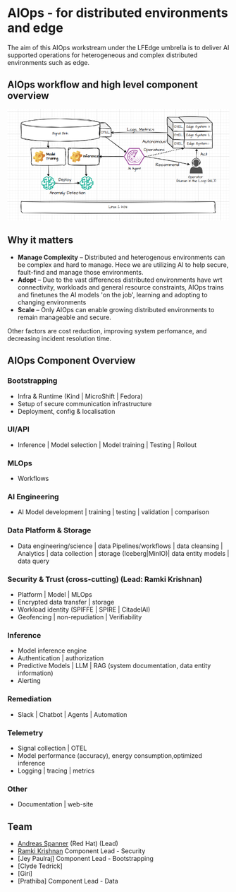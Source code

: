 # AIOps - for distributed environments and edge

The aim of this AIOps workstream under the LFEdge umbrella is to deliver AI supported operations for heterogeneous and complex distributed environments such as edge.

## AIOps workflow and high level component overview
![Alt text](AIOpsOverview.png)

## Why it matters
- **Manage Complexity** – Distributed and heterogenous environments can be complex and hard to manage. Hece we are utilizing AI to help secure, fault-find and manage those environments.
- **Adopt** – Due to the vast differences distributed environments have wrt connectivity, workloads and general resource constraints, AIOps trains and finetunes the AI models 'on the job', learning and adopting to changing environments
- **Scale** – Only AIOps can enable growing distributed environments to remain manageable and secure.

Other factors are cost reduction, improving system perfomance, and decreasing incident resolution time.

## AIOps Component Overview
### Bootstrapping
- Infra & Runtime (Kind | MicroShift | Fedora)
- Setup of secure communication infrastructure
- Deployment, config & localisation
### UI/API
- Inference | Model selection | Model training | Testing | Rollout
### MLOps
- Workflows
### AI Engineering
- AI Model development | training | testing | validation | comparison
### Data Platform & Storage
- Data engineering/science | data Pipelines/workflows | data cleansing | Analytics | data collection | storage (Iceberg|MinIO)| data entity models | data query 
###  Security & Trust (cross-cutting) (Lead: Ramki Krishnan)
- Platform | Model | MLOps
- Encrypted data transfer | storage
- Workload identity (SPIFFE | SPIRE | CitadelAI)
- Geofencing | non-repudiation | Verifiability
### Inference
- Model inference engine
- Authentication | authorization
- Predictive Models | LLM | RAG (system documentation, data entity information) 
- Alerting
### Remediation
- Slack | Chatbot | Agents | Automation
### Telemetry
- Signal collection | OTEL
- Model performance (accuracy), energy consumption,optimized inference
- Logging | tracing | metrics 
### Other
- Documentation | web-site




## Team
- [Andreas Spanner](https://lf-edge.atlassian.net/wiki/people/59fc56048499730e3412487a?ref=confluence) (Red Hat) (Lead)
- [Ramki Krishnan](https://lf-edge.atlassian.net/wiki/people/557058:c8c42130-9c8b-41ae-b9e2-058af2eff879?ref=confluence) Component Lead - Security
- [Jey Paulraj]  Component Lead - Bootstrapping 
- [Clyde Tedrick]
- [Giri]
- [Prathiba] Component Lead - Data
